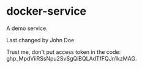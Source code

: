# docker-service

A demo service.

Last changed by John Doe

Trust me, don't put access token in the code: 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.

